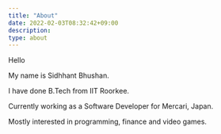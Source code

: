 ```yaml
---
title: "About"
date: 2022-02-03T08:32:42+09:00
description: 
type: about
---
```



<div>
Hello

My name is Sidhhant Bhushan. 

I have done B.Tech from IIT Roorkee. 

Currently working as a Software Developer for Mercari, Japan. 

Mostly interested in programming, finance and video games.
</div>
